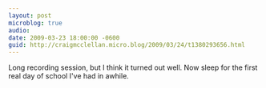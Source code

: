 ```yaml
---
layout: post
microblog: true
audio: 
date: 2009-03-23 18:00:00 -0600
guid: http://craigmcclellan.micro.blog/2009/03/24/t1380293656.html
---
```

Long recording session, but I think it turned out well.  Now sleep for the first real day of school I've had in awhile.
